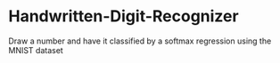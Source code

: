 # Handwritten-Digit-Recognizer
Draw a number and have it classified by a softmax regression using the MNIST dataset
